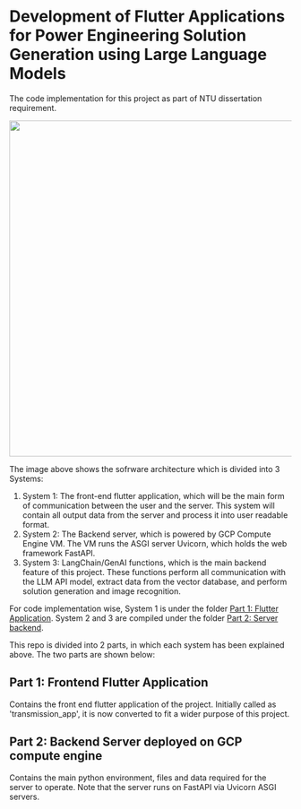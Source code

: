 # Development of Flutter Applications for Power Engineering Solution Generation using Large Language Models
The code implementation for this project as part of NTU dissertation requirement.

<p align="center">
<img src="https://github.com/splhadi/NTU_dissertation_Sol_Gen_LLM_with_flutter/blob/main/assets/architecture.png" width ='600'   >
 </p>

The image above shows the sofrware architecture which is divided into 3 Systems:
1. System 1: The front-end flutter application, which will be the main form of communication between the user and the server. This system will contain all output data from the server and process it into user readable format.
2. System 2: The Backend server, which is powered by GCP Compute Engine VM. The VM runs the ASGI server Uvicorn, which holds the web framework FastAPI. 
3. System 3: LangChain/GenAI functions, which is the main backend feature of this project. These functions perform all communication with the LLM API model, extract data from the vector database, and perform solution generation and image recognition.

For code implementation wise, System 1 is under the folder [Part 1: Flutter Application](https://github.com/splhadi/NTU_dissertation_Sol_Gen_LLM_with_flutter/tree/main/Part1_flutter_application). System 2 and 3 are compiled under the folder [Part 2: Server backend](https://github.com/splhadi/NTU_dissertation_Sol_Gen_LLM_with_flutter/tree/main/Part2_server_backend).

This repo is divided into 2 parts, in which each system has been explained above. The two parts are shown below:
## Part 1: Frontend Flutter Application
Contains the front end flutter application of the project. Initially called as 'transmission_app', it is now converted to fit a wider purpose of this project.
## Part 2: Backend Server deployed on GCP compute engine
Contains the main python environment, files and data required for the server to operate. Note that the server runs on FastAPI via Uvicorn ASGI servers.
